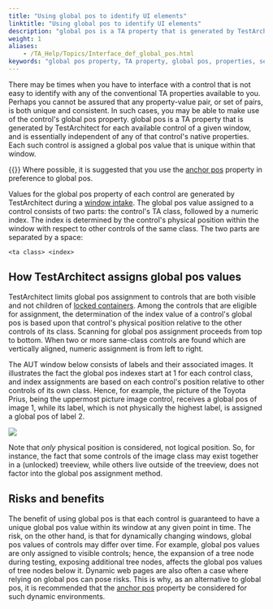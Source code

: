 ```yaml
--- 
title: "Using global pos to identify UI elements"
linktitle: "Using global pos to identify UI elements"
description: "global pos is a TA property that is generated by TestArchitect for each available control of a given window, and is essentially independent of any of that control's native properties. Each such control is assigned a global pos value that is unique within that window."
weight: 1
aliases: 
    - /TA_Help/Topics/Interface_def_global_pos.html
keywords: "global pos property, TA property, global pos, properties, secondary, global pos"
---
```


There may be times when you have to interface with a control that is not easy to identify with any of the conventional TA properties available to you. Perhaps you cannot be assured that any property-value pair, or set of pairs, is both unique and consistent. In such cases, you may be able to make use of the control's global pos property. global pos is a TA property that is generated by TestArchitect for each available control of a given window, and is essentially independent of any of that control's native properties. Each such control is assigned a global pos value that is unique within that window.

{{<note>}} Where possible, it is suggested that you use the [anchor pos](/user-guide/interface-definitions/control-properties/secondary-properties/anchor-pos-property/) property in preference to global pos.

Values for the global pos property of each control are generated by TestArchitect during a [window intake](/user-guide/interface-definitions/control-properties/intake). The global pos value assigned to a control consists of two parts: the control's TA class, followed by a numeric index. The index is determined by the control's physical position within the window with respect to other controls of the same class. The two parts are separated by a space:

```
<ta class> <index>
```

## How TestArchitect assigns global pos values

TestArchitect limits global pos assignment to controls that are both visible and not children of [locked containers](/user-guide/interface-definitions/container-classes/). Among the controls that are eligible for assignment, the determination of the index value of a control's global pos is based upon that control's physical position relative to the other controls of its class. Scanning for global pos assignment proceeds from top to bottom. When two or more same-class controls are found which are vertically aligned, numeric assignment is from left to right.

The AUT window below consists of labels and their associated images. It illustrates the fact the global pos indexes start at 1 for each control class, and index assignments are based on each control's position relative to other controls of its own class. Hence, for example, the picture of the Toyota Prius, being the uppermost picture image control, receives a global pos of image 1, while its label, which is not physically the highest label, is assigned a global pos of label 2.

![](/images/TA_Help/Images/global_pos_determination.01.with_arrows.02.png)

Note that *only* physical position is considered, not logical position. So, for instance, the fact that some controls of the image class may exist together in a \(unlocked\) treeview, while others live outside of the treeview, does not factor into the global pos assignment method.

## Risks and benefits

The benefit of using global pos is that each control is guaranteed to have a unique global pos value within its window at any given point in time. The risk, on the other hand, is that for dynamically changing windows, global pos values of controls may differ over time. For example, global pos values are only assigned to visible controls; hence, the expansion of a tree node during testing, exposing additional tree nodes, affects the global pos values of tree nodes below it. Dynamic web pages are also often a case where relying on global pos can pose risks. This is why, as an alternative to global pos, it is recommended that the [anchor pos](/user-guide/interface-definitions/control-properties/secondary-properties/anchor-pos-property/) property be considered for such dynamic environments.


